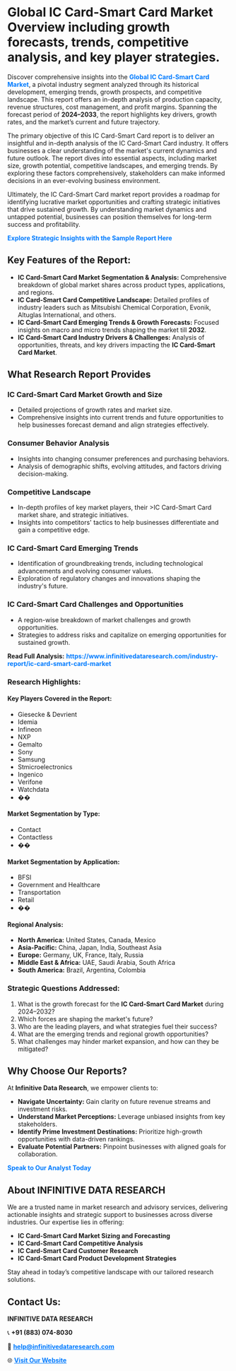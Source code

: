 <h1>Global IC Card-Smart Card Market Overview including growth forecasts, trends, competitive analysis, and key player strategies.</h1>
<p>
Discover comprehensive insights into the 
<a href="https://www.infinitivedataresearch.com/industry-report/ic-card-smart-card-market" rel="dofollow" style="color: #007BFF; text-decoration: none;"><strong>Global IC Card-Smart Card Market</strong></a>, a pivotal industry segment analyzed through its historical development, emerging trends, growth prospects, and competitive landscape. This report offers an in-depth analysis of production capacity, revenue structures, cost management, and profit margins. Spanning the forecast period of <strong>2024–2033</strong>, the report highlights key drivers, growth rates, and the market’s current and future trajectory.
</p>
<p>
The primary objective of this IC Card-Smart Card report is to deliver an insightful and in-depth analysis of the IC Card-Smart Card industry. It offers businesses a clear understanding of the market's current dynamics and future outlook. The report dives into essential aspects, including market size, growth potential, competitive landscapes, and emerging trends. By exploring these factors comprehensively, stakeholders can make informed decisions in an ever-evolving business environment.
</p>
<p>
Ultimately, the IC Card-Smart Card market report provides a roadmap for identifying lucrative market opportunities and crafting strategic initiatives that drive sustained growth. By understanding market dynamics and untapped potential, businesses can position themselves for long-term success and profitability.
</p>
<p>
<a href="https://www.infinitivedataresearch.com/request-sample/reportId=109964" style="color: #007BFF; text-decoration: none;"><strong>Explore Strategic Insights with the Sample Report Here</strong></a>
</p>

<h2>Key Features of the Report:</h2>
<ul>
<li><strong>IC Card-Smart Card Market Segmentation & Analysis:</strong> Comprehensive breakdown of global market shares across product types, applications, and regions.</li>
<li><strong>IC Card-Smart Card Competitive Landscape:</strong> Detailed profiles of industry leaders such as Mitsubishi Chemical Corporation, Evonik, Altuglas International, and others.</li>
<li><strong>IC Card-Smart Card Emerging Trends & Growth Forecasts:</strong> Focused insights on macro and micro trends shaping the market till <strong>2032</strong>.</li>
<li><strong>IC Card-Smart Card Industry Drivers & Challenges:</strong> Analysis of opportunities, threats, and key drivers impacting the <strong>IC Card-Smart Card Market</strong>.</li>
</ul>

<h2>What Research Report Provides</h2>
<h3>IC Card-Smart Card Market Growth and Size</h3>
<ul>
<li>Detailed projections of growth rates and market size.</li>
<li>Comprehensive insights into current trends and future opportunities to help businesses forecast demand and align strategies effectively.</li>
</ul>

<h3>Consumer Behavior Analysis</h3>
<ul>
<li>Insights into changing consumer preferences and purchasing behaviors.</li>
<li>Analysis of demographic shifts, evolving attitudes, and factors driving decision-making.</li>
</ul>

<h3>Competitive Landscape</h3>
<ul>
<li>In-depth profiles of key market players, their >IC Card-Smart Card market share, and strategic initiatives.</li>
<li>Insights into competitors' tactics to help businesses differentiate and gain a competitive edge.</li>
</ul>

<h3>IC Card-Smart Card Emerging Trends</h3>
<ul>
<li>Identification of groundbreaking trends, including technological advancements and evolving consumer values.</li>
<li>Exploration of regulatory changes and innovations shaping the industry's future.</li>
</ul>

<h3>IC Card-Smart Card Challenges and Opportunities</h3>
<ul>
<li>A region-wise breakdown of market challenges and growth opportunities.</li>
<li>Strategies to address risks and capitalize on emerging opportunities for sustained growth.</li>
</ul>
<p><strong>Read Full Analysis:</strong> <a href="https://www.infinitivedataresearch.com/industry-report/ic-card-smart-card-market" rel="dofollow" style="color: #007BFF; text-decoration: none;"><strong>https://www.infinitivedataresearch.com/industry-report/ic-card-smart-card-market</strong></a></p>
<h3>Research Highlights:</h3>
<h4>Key Players Covered in the Report:</h4>
<ul><li>Giesecke &amp; Devrient</li><li>Idemia</li><li>Infineon</li><li>NXP</li><li>Gemalto</li><li>Sony</li><li>Samsung</li><li>Stmicroelectronics</li><li>Ingenico</li><li>Verifone</li><li>Watchdata</li><li>��</li></ul>
<h4>Market Segmentation by Type:</h4>
<ul><li>Contact</li><li>Contactless</li><li>��</li></ul>
<h4>Market Segmentation by Application:</h4>
<ul><li>BFSI</li><li>Government and Healthcare</li><li>Transportation</li><li>Retail</li><li>��</li></ul>

<h4>Regional Analysis:</h4>
<ul>
<li><strong>North America:</strong> United States, Canada, Mexico</li>
<li><strong>Asia-Pacific:</strong> China, Japan, India, Southeast Asia</li>
<li><strong>Europe:</strong> Germany, UK, France, Italy, Russia</li>
<li><strong>Middle East & Africa:</strong> UAE, Saudi Arabia, South Africa</li>
<li><strong>South America:</strong> Brazil, Argentina, Colombia</li>
</ul>

<h3>Strategic Questions Addressed:</h3>
<ol>
<li>What is the growth forecast for the <strong>IC Card-Smart Card Market</strong> during 2024–2032?</li>
<li>Which forces are shaping the market's future?</li>
<li>Who are the leading players, and what strategies fuel their success?</li>
<li>What are the emerging trends and regional growth opportunities?</li>
<li>What challenges may hinder market expansion, and how can they be mitigated?</li>
</ol>

<h2>Why Choose Our Reports?</h2>
<p>At <strong>Infinitive Data Research</strong>, we empower clients to:</p>
<ul>
<li><strong>Navigate Uncertainty:</strong> Gain clarity on future revenue streams and investment risks.</li>
<li><strong>Understand Market Perceptions:</strong> Leverage unbiased insights from key stakeholders.</li>
<li><strong>Identify Prime Investment Destinations:</strong> Prioritize high-growth opportunities with data-driven rankings.</li>
<li><strong>Evaluate Potential Partners:</strong> Pinpoint businesses with aligned goals for collaboration.</li>
</ul>
<p><a href="https://www.infinitivedataresearch.com/industry-report/ic-card-smart-card-market" rel="dofollow" style="color: #007BFF; text-decoration: none;"><strong>Speak to Our Analyst Today</strong></a></p>

<h2>About INFINITIVE DATA RESEARCH</h2>
<p>We are a trusted name in market research and advisory services, delivering actionable insights and strategic support to businesses across diverse industries. Our expertise lies in offering:</p>
<ul>
<li><strong>IC Card-Smart Card Market Sizing and Forecasting</strong></li>
<li><strong>IC Card-Smart Card Competitive Analysis</strong></li>
<li><strong>IC Card-Smart Card Customer Research</strong></li>
<li><strong>IC Card-Smart Card Product Development Strategies</strong></li>
</ul>
<p>Stay ahead in today’s competitive landscape with our tailored research solutions.</p>

<h2>Contact Us:</h2>
<p><strong>INFINITIVE DATA RESEARCH</strong></p>
<p>📞 <strong>+91 (883) 074-8030</strong></p>
<p>📧 <strong><a href="mailto:help@infinitivedataresearch.com" style="color: #007BFF;">help@infinitivedataresearch.com</a></strong></p>
<p>🌐 <strong><a href="https://www.infinitivedataresearch.com" rel="dofollow" style="color: #007BFF;">Visit Our Website</a></strong></p>